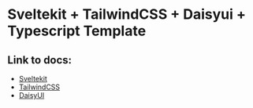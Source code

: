 # Sveltekit + TailwindCSS + Daisyui + Typescript Template

## Link to docs:

- [Sveltekit](https://kit.svelte.dev/docs)
- [TailwindCSS](https://tailwindcss.com/docs)
- [DaisyUI](https://daisyui.com/docs/installation)
